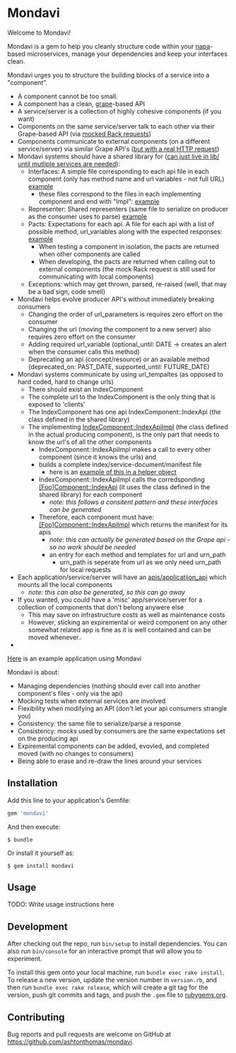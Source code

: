 # Mondavi

Welcome to Mondavi!

Mondavi is a gem to help you cleanly structure code within your [napa](https://github.com/bellycard/napa)-based microservices, manage your dependencies and keep your interfaces clean.

Mondavi urges you to structure the building blocks of a service into a "component".
- A component cannot be too small.
- A component has a clean, [grape](https://github.com/ruby-grape/grape)-based API
- A service/server is a collection of highly cohesive components (if you want)
- Components on the same service/server talk to each other via their Grape-based API (via [mocked Rack requests](https://github.com/ashtonthomas/mondavi/blob/master/lib/mondavi/request_router.rb#L108-L144))
- Components communicate to external components (on a different service/server) via similar Grape API's ([but with a real HTTP request](https://github.com/ashtonthomas/mondavi/blob/master/lib/mondavi/request_router.rb#L96-L106))
- Mondavi systems should have a shared library for ([can just live in lib/ until mutliple services are needed](https://github.com/ashtonthomas/pet-store/tree/master/lib/components_api)):
  - Interfaces: A simple file corresponding to each api file in each component (only has method name and url variables - not full URL) [example](https://github.com/ashtonthomas/pet-store/blob/master/lib/components_api/doggy/api/dog_api.rb)
    - these files correspond to the files in each implementing component and end with "Impl": [example](https://github.com/ashtonthomas/pet-store/blob/master/components/doggy/apis/dog_api_impl.rb)
  - Representer: Shared representers (same file to serialize on producer as the consumer uses to parse) [example](https://github.com/ashtonthomas/pet-store/blob/master/lib/components_api/doggy/representers/dog_representer.rb)
  - Pacts: Expectations for each api. A file for each api with a list of possible method, url_variables along with the expected responses: [example](https://github.com/ashtonthomas/pet-store/blob/master/lib/components_api/doggy/pacts/dog_api_pact.rb)
    - When testing a component in isolation, the pacts are returned when other components are called
    - When developing, the pacts are returned when calling out to external components (the mock Rack request is still used for communicating with local components)
  - Exceptions: which may get thrown, parsed, re-raised (well, that may be a bad sign, code smell)
- Mondavi helps evolve producer API's without immediately breaking consumers
  - Changing the order of url_parameters is requires zero effort on the consumer
  - Changing the url (moving the component to a new server) also requires zero effort on the consumer
  - Adding required url_variable (optional_until: DATE -> creates an alert when the consumer calls this method)
  - Deprecating an api (concept/resource) or an available method (deprecated_on: PAST_DATE, supported_until: FUTURE_DATE)
- Mondavi systems communicate by using url_tempaltes (as opposed to hard coded, hard to change urls)
  - There should exist an IndexComponent
  - The complete url to the IndexComponent is the only thing that is exposed to 'clients'
  - The IndexComponent has one api IndexComponent::IndexApi (the class defined in the shared library)
  - The implementing [IndexComponent::IndexApiImpl](https://github.com/ashtonthomas/pet-store/blob/master/components/index/apis/index_api_impl.rb) (the class defined in the actual producing component), is the only part that needs to know the url's of all the other components
    - IndexComponent::IndexApiImpl makes a call to every other component (since it knows the urls) and
    - builds a complete index/service-document/manifest file
      - here is an [example of this in a helper object](https://github.com/ashtonthomas/pet-store/blob/master/components/index/build_index.rb)
    - IndexComponent::IndexApiImpl calls the corredsponding [[Foo]Component::IndexApi](https://github.com/ashtonthomas/pet-store/blob/master/lib/components_api/doggy/api/index_api.rb) (it uses the class defined in the shared library) for each component
      - _note: this follows a consitent pattern and these interfaces can be generated_
    - Therefore, each component must have: [[Foo]Component::IndexApiImpl](https://github.com/ashtonthomas/pet-store/blob/master/components/doggy/apis/doggy_index_api_impl.rb) which returns the manifest for its apis
      - _note: this can actually be generated based on the Grape api - so no work should be needed_
      - an entry for each method and templates for url and urn_path
        - urn_path is seperate from url as we only need urn_path for local requests
- Each application/service/server will have an [apis/applicatiion_api](https://github.com/ashtonthomas/pet-store/blob/master/app/apis/application_api.rb) which mounts all the local components
  - _note: this can also be generated, so this can go away_
- If you wanted, you could have a 'misc' app/service/server for a collection of components that don't belong anywere else
  - This may save on infrastructure costs as well as maintenance costs
  - However, sticking an expiremental or weird component on any other somewhat related app is fine as it is well contained and can be moved whenever..
-


[Here](https://github.com/ashtonthomas/pet-store) is an example application using Mondavi

Mondavi is about:
- Managing dependencies (nothing should ever call into another component's files - only via the api)
- Mocking tests when external services are involved
- Flexibility when modifying an API (don't let your api consumers strangle you)
- Consistency: the same file to serialize/parse a response
- Consistency: mocks used by consumers are the same expectations set on the producing api
- Expiremental components can be added, evovled, and completed moved (with no changes to consumers)
- Being able to erase and re-draw the lines around your services


## Installation

Add this line to your application's Gemfile:

```ruby
gem 'mondavi'
```

And then execute:

    $ bundle

Or install it yourself as:

    $ gem install mondavi

## Usage

TODO: Write usage instructions here

## Development

After checking out the repo, run `bin/setup` to install dependencies. You can also run `bin/console` for an interactive prompt that will allow you to experiment.

To install this gem onto your local machine, run `bundle exec rake install`. To release a new version, update the version number in `version.rb`, and then run `bundle exec rake release`, which will create a git tag for the version, push git commits and tags, and push the `.gem` file to [rubygems.org](https://rubygems.org).

## Contributing

Bug reports and pull requests are welcome on GitHub at https://github.com/ashtonthomas/mondavi.

